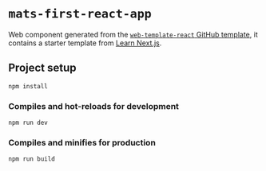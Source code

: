 # `mats-first-react-app`

Web component generated from the [`web-template-react` GitHub template](https://github.com/mkdevops-se/web-template-react),
it contains a starter template from [Learn Next.js](https://nextjs.org/learn).

## Project setup

    npm install


### Compiles and hot-reloads for development

    npm run dev


### Compiles and minifies for production

    npm run build
